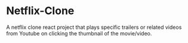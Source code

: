 # Netflix-Clone
A netflix clone react project that plays specific trailers or related videos from Youtube on clicking the thumbnail of the movie/video.
